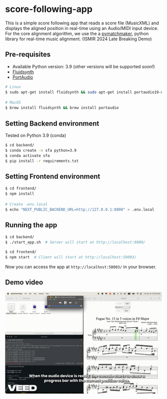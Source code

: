 # score-following-app

This is a simple score following app that reads a score file (MusicXML) and displays the aligned position in real-time using an Audio/MIDI input device. For the core alignment algorithm, we use the a [pymatchmaker](https://github.com/pymatchmaker/matchmaker), python library for real-time music alignment. (ISMIR 2024 Late Breaking Demo)

## Pre-requisites

- Available Python version: 3.9 (other versions will be supported soon!)
- [Fluidsynth](https://www.fluidsynth.org/)
- [PortAudio](https://www.portaudio.com/)

```bash
# Linux
$ sudo apt-get install fluidsynth && sudo apt-get install portaudio19-dev

# MacOS
$ brew install fluidsynth && brew install portaudio
```

## Setting Backend environment

Tested on Python 3.9 (conda)

```bash
$ cd backend/
$ conda create -n sfa python=3.9
$ conda activate sfa
$ pip install -r requirements.txt
```

## Setting Frontend environment

```bash
$ cd frontend/
$ npm install

# Create .env.local
$ echo "NEXT_PUBLIC_BACKEND_URL=http://127.0.0.1:8000" > .env.local
```

## Running the app

```bash
$ cd backend/
$ ./start_app.sh  # Server will start at http://localhost:8000/
```

```bash
$ cd frontend/
$ npm start  # Client will start at http://localhost:50003/
```

Now you can access the app at `http://localhost:50003/` in your browser.

## Demo video

[![Demo video](https://raw.githubusercontent.com/laurenceyoon/score-following-app/develop/demo/thumbnail.png)](https://raw.githubusercontent.com/laurenceyoon/score-following-app/develop/demo/video.mp4)
